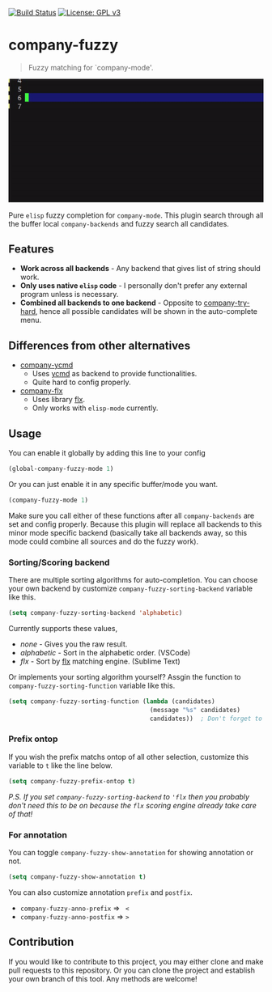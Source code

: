[![Build Status](https://travis-ci.com/jcs090218/company-fuzzy.svg?branch=master)](https://travis-ci.com/jcs090218/company-fuzzy)
[![License: GPL v3](https://img.shields.io/badge/License-GPL%20v3-blue.svg)](https://www.gnu.org/licenses/gpl-3.0)


# company-fuzzy
> Fuzzy matching for `company-mode'.

<p align="center">
  <img src="./screenshot/demo.gif"/>
</p>


Pure `elisp` fuzzy completion for `company-mode`. This plugin search through
all the buffer local `company-backends` and fuzzy search all candidates.


## Features

* **Work across all backends** - Any backend that gives list of string should work.
* **Only uses native `elisp` code** - I personally don't prefer any external
program unless is necessary.
* **Combined all backends to one backend** - Opposite to [company-try-hard](https://github.com/Wilfred/company-try-hard),
hence all possible candidates will be shown in the auto-complete menu.


## Differences from other alternatives

* [company-ycmd](https://github.com/abingham/emacs-ycmd)
  * Uses [ycmd](https://github.com/Valloric/ycmd) as backend to provide functionalities.
  * Quite hard to config properly.
* [company-flx](https://github.com/PythonNut/company-flx)
  * Uses library [flx](https://github.com/lewang/flx).
  * Only works with `elisp-mode` currently.


## Usage

You can enable it globally by adding this line to your config
```el
(global-company-fuzzy-mode 1)
```
Or you can just enable it in any specific buffer/mode you want.
```el
(company-fuzzy-mode 1)
```

Make sure you call either of these functions after all
`company-backends` are set and config properly. Because
this plugin will replace all backends to this minor mode
specific backend (basically take all backends away, so
this mode could combine all sources and do the fuzzy work).

### Sorting/Scoring backend

There are multiple sorting algorithms for auto-completion. You can choose your
own backend by customize `company-fuzzy-sorting-backend` variable like this.

```el
(setq company-fuzzy-sorting-backend 'alphabetic)
```

Currently supports these values,

* *none* - Gives you the raw result.
* *alphabetic* - Sort in the alphabetic order. (VSCode)
* *flx* - Sort by [flx](https://github.com/lewang/flx) matching engine. (Sublime Text)

Or implements your sorting algorithm yourself? Assgin the function to
`company-fuzzy-sorting-function` variable like this.

```el
(setq company-fuzzy-sorting-function (lambda (candidates)
                                       (message "%s" candidates)
                                       candidates))  ; Don't forget to return the candidaites!
```

### Prefix ontop

If you wish the prefix matchs ontop of all other selection, customize
this variable to `t` like the line below.

```el
(setq company-fuzzy-prefix-ontop t)
```

*P.S.
If you set `company-fuzzy-sorting-backend` to `'flx` then
you probably don't need this to be on because the `flx` scoring engine
already take care of that!*


### For annotation

You can toggle `company-fuzzy-show-annotation` for showing annotation or not.

```el
(setq company-fuzzy-show-annotation t)
```

You can also customize annotation `prefix` and `postfix`.

* `company-fuzzy-anno-prefix` => ` <`
* `company-fuzzy-anno-postfix` => `>`


## Contribution

If you would like to contribute to this project, you may either
clone and make pull requests to this repository. Or you can
clone the project and establish your own branch of this tool.
Any methods are welcome!
